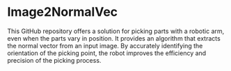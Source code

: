 # Image2NormalVec
This GitHub repository offers a solution for picking parts with a robotic arm, even when the parts vary in position. It provides an algorithm that extracts the normal vector from an input image. By accurately identifying the orientation of the picking point, the robot improves the efficiency and precision of the picking process.
